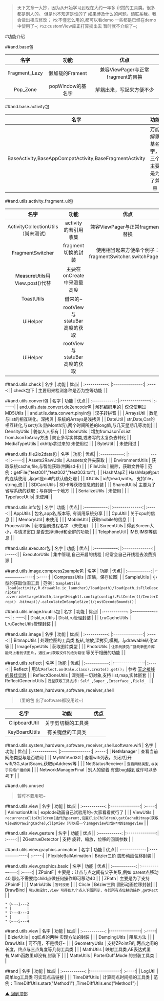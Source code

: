 >天下文章一大抄，因为从开始学习到现在大约一年多 积攒的工具类。很多都是别人的。
>但是也不知道是谁的了 如果涉及什么的问题。请联系我。我会做出相应修改；
>`PS`:不懂怎么用的,都可以看demo 一些都是已经在demo中使用了~;
>`PS2`:customView库正打算摘出去 暂时就不介绍了~;

#功能介绍

##and.base包

| 名字 | 功能  | 优点|
| :------------: |:---------------:| :-----:|
| Fragment_Lazy | 懒加载的Frament | 兼容ViewPager与正常fragment的替换 |
| Pop_Zone   | popWindow的基名字 | 解耦出来，写起来方便不少 |

##and.base.activity包

| 名字 | 功能  | 优点|
| :------------: |:---------------:| :-----:|
| BaseActivity,BaseAppCompatActivity,BaseFragmentActivity | 万能解耦基名字，三个主要是为了兼容 | 解耦，各司其职。拍照等涉及onActivityResult的封装 |

##and.utils.activity_fragment_ui包

| 名字 | 功能  | 优点|
| :------------: |:---------------:| :-----:|
| ActivityCollectionUtils （尚未测试) | activity的若引用收集 | 兼容ViewPager与正常fragment的替换 |
| FragmentSwitcher   | fragment切换的封装 | 使用相当起来方便举个例子：fragmentSwitcher.switchPage(0);|
| ~~MeasureUtils~~用View.post()代替   | 主要在onCreate中来测量高度 | |
| ToastUtils   | 借来的~ | |
| UiHelper   | rootView与 statuBar高度的获取| |
| UiHelper   | rootView与 statuBar高度的获取| |

##and.utils.check
| 名字 | 功能  | 优点|
| :------------: |:---------------:| :-----:|
| check包下 | 主要用来检测各种是否为空等功能 | |

##and.utils.convert包
| 名字 | 功能  | 优点|
| :------------: |:---------------:| :-----:|
| and.utils.data.convert.de2encode包 | 解码编码用的 | 仅仅使用过MD5Utils  |
| and.utils.data.convert.pinyin包  | 汉子转拼音 | |
| ArraysUtil | 数组与list的相互转化。深拷贝 | 系统的Arrays是浅拷贝 |
| DateUtil | str,Date,Car的相互转化,与set方法(防Month坑),两个时间所差的long值,与几天星期几等功能| |
| DensityUtils | 貌似人人都有 | |
| GsonUtils | 增加fromJsonToList fromJsonToArray方法 |  防止多写实体类,或者写的太复杂去转化 |
| MediaTypeUtils | okhttp拿过来的 未使用过 |  |
| ByteUtil |  | 未使用过 |


##and.utils.file2io2data包
| 名字 | 功能  | 优点|
| :------------: |:---------------:| :-----:|
| Assets2RawUtils  | 从assets文件夹获取 | |
| EnvironmentUtils | 获取系统cache,file,与智能获取(判断sd卡) |  |
| FileUtils | 删除，获取文件等 | 范例：getFile("test001","test002","test003.txt"); |
| HashMapZ | HashMap的put的连续使用 ,与get是null的默认值处理 | |
| IOUtils | io的read,write。 支持file，string,流 |   |
| SDCardUtils | SD卡等获取信息的封装 |  |
| SharedUtils| 主要为了省写系统的获取；与存到一个地方 |  |
| SerializeUtils | 未使用 |  |
| TypefaceUtils| 未使用|  |

##and.utils.info包
| 名字 | 功能  | 优点|
| :------------: |:---------------:| :-----:|
| AppUtils  |  包名,app名,版本等, 有调用系统分享 | |
| CpuUtil | 关于cpu的信息 |  |
| MemoryUtil | 未使用 |  |
| MobileUtil | 获取mobile的信息 | |
| ProcessUtils | 获取当前进程名字 （未使用） | |
| ScreenUtils | 得到Screen大小，与请求窗口 是否去掉tilted和全屏的功能 | |
| TelephoneUtil | IMEI,IMSI等信息 | |

##and.utils.executor包
| 名字 | 功能  | 优点|
| :------------: |:---------------:| :-----:|
| ExecutorUtils  |  集中管理,自己开启的线程 | 经常会自己开线程去浪费资源 |

##and.utils.image.compress2sample包
| 名字 | 功能  | 优点|
| :------------: |:---------------:| :-----:|
| CompressUtils  | 压缩，保存位图|  |
| SampleUtils  |  小型的获取位图工具 | 范例：`SampleUtils .load(activity,R.drawable.ic_launcher)/load(path)/load(path,isFileDescriptor) .override(targetWidth,targetHeight).config(config).FitCenter()/CenterCrop() .bitmap()/.calculateInSampleSize()/justDecodeBounds()` |

##and.utils.image.lruutils包
| 名字 | 功能  | 优点|
| :------------: |:---------------:| :-----:|
| DiskLruUtils  |  DiskLru管理封装 |  |
| LruCacheUtils  |  LruCacheUtils管理封装 |  |

##and.utils.image
| 名字 | 功能  | 优点|
| :------------: |:---------------:| :-----:|
| BitmapUtils  |  处理位图的工具类 旋转,缩放,深拷贝,模糊，与drawable转化bt等|  |
| ImageTypeUtils  |  获取图片类型 |  |
| PhotoUtils  |  `让系统接受广播刷新图片库  能马上看到该图片`，`通过uri获取文件的绝对路径` 等关于相册的功能 |  |

##and.utils.reflect
| 名字 | 功能  | 优点|
| :------------: |:---------------:| :-----:|
| Reflect  | 用法:`Reflect.on(Kale.class).create().get();` | 参考 [天之接线的最佳实践](https://github.com/tianzhijiexian/Android-Best-Practices/blob/master/2015.9/reflect/reflect.md "悬停显示") |
| ReflectCloneUtils  | 深克隆一切对象,支持 list,map,实体嵌套   |  |
| ReflectGenericUtils  | `泛型获取工具支持：Self_,Super_,Interface_,Field_ ` |  |

##and.utils.system_hardware_software_receiver_shell
>（里的包 出了software都没用过~）

| 名字 | 功能  | 优点|
| :------------: |:---------------:| :-----:|
| ClipboardUtil  | 关于剪切板的工具类 | |
| KeyBoardUtils  | 有关键盘的工具类   |  |

##and.utils.system_hardware_software_receiver_shell.software.wifi
| 名字 | 功能  | 优点|
| :------------: |:---------------:| :-----:|
| NetManager  | 查看当前网络类型与是否联网 |  |
| MyWifiAnd3G  | 查看wifi列表，关闭/打开wifi/3G,startScans,获取ipAddress等 |  |
| NetStatusReceiver  | `查看网络类型,与关于网络广播的类` |  |
| NetworkManagerFinal  | 别人的留着 有些bug碰到或许可以参考下 |  |

##and.utils.unused
>暂时不要用吧~

##and.utils.view
| 名字 | 功能  | 优点|
| :------------: |:---------------:| :-----:|
| AnimationUtils  | explode动画自己试验用的~大家看看就行了 |  |
| ViewUtils  | `recurrenceClipChildren(迭代的parent,设置ClipChildren)`,`getCacheBitmap(获取View的DrawingCache)`,`clipView（可以把一个ImageView切成N*M的ImageView` |  |

##and.utils.view.gesture
| 名字 | 功能  | 优点|
| :------------: |:---------------:| :-----:|
| ZGestrueDetector  | 支持 旋转，缩放，位移的回调参数 |  |

##and.utils.view.graphics.animation
| 名字 | 功能  | 优点|
| :------------: |:---------------:| :-----:|
| FlexibleBallAnimation  | Bézier三阶 圆形动画位移封装|  |

##and.utils.view.graphics.basic
| 名字 | 功能  | 优点|
| :------------: |:---------------:| :-----:|
| ZPointF  | 主要是：让点与点之间有父子关系,例如 parent点移动40,那么不需要给child点做任何操作即可移动40 |  |
| ZPath  | 主要是为了支持ZPointF |  |
| MatrixUtils  | `暂时没用` |  |
| Circle  | Bézier三阶 圆形动画位移封装|  |
| DrawBind  | `可以绑定bt,view 可得到九个点入下图所示，与其所有点位移的操作` ,`getRect` |  |
```
* 0---1---2
* |       |
* 7---8---3
* |       |
* 6---5---4
```

##and.utils.view
| 名字 | 功能  | 优点|
| :------------: |:---------------:| :-----:|
| BizierUtils  | qq红点的两种 实现方法的封装 |  |
| DampingUitls  | 阻尼方法 |  |
| DrawUtils  | 可不用，不是很好~ |  |
| GeometryUtils  | 支持ZPointF的,两点之间的长度，终点与三点角度等几何工具类 |  |
| MathUtils  | 映射工具类,AE表达式里有,Math函数里却没有,封装下 |  |
| MatteUtils  | PorterDuff.Mode 的封装工具类 |  |

##and
| 名字 | 功能  | 优点|
| :------------: |:---------------:| :-----:|
| LogUtil  | 简单log工具类 可实现点击链接 |  |
| TimeDiffUtils  | 计算两点时间插的工具类 | 范例：TimeDiffUtils.start("Method1") ,TimeDiffUtils.end("Method1") |


[▲ 回到顶部](#top)
